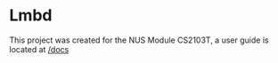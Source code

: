 # Lmbd

This project was created for the NUS Module CS2103T, a user guide is located at [/docs](/docs/README.md)
